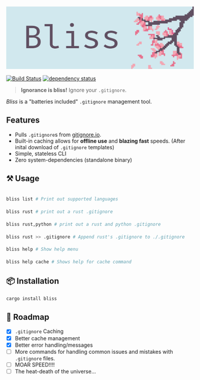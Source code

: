 ![Bliss](./logo/logo.png)

[![Build Status](https://travis-ci.org/ajmwagar/bliss.svg?branch=master)](https://travis-ci.org/ajmwagar/bliss)
[![dependency status](https://deps.rs/repo/github/ajmwagar/bliss/status.svg)](https://deps.rs/repo/github/ajmwagar/bliss)


> **Ignorance is bliss!** Ignore your `.gitignore`.

*Bliss* is a "batteries included" `.gitignore` management tool.

## Features

- Pulls `.gitignore`s from [gitignore.io](https://gitignore.io).
- Built-in caching allows for **offline use** and **blazing fast** speeds. (After inital download of `.gitignore` templates)
- Simple, stateless CLI
- Zero system-dependencies (standalone binary) 
<!-- - Multi-threading and Parallelism via [`rayon`](https://github.com/rayon-rs/rayon)-->

## ⚒ Usage

```bash

bliss list # Print out supported languages

bliss rust # print out a rust .gitignore

bliss rust,python # print out a rust and python .gitignore

bliss rust >> .gitignore # Append rust's .gitignore to ./.gitignore

bliss help # Show help menu

bliss help cache # Shows help for cache command
```


## 📦 Installation

```bash
cargo install bliss
```
## 🚥 Roadmap

- [x] `.gitignore` Caching
- [x] Better cache management
- [x] Better error handling/messages
- [ ] More commands for handling common issues and mistakes with `.gitignore` files.
- [ ] MOAR SPEED!!!!
- [ ] The heat-death of the universe...
